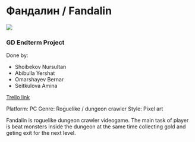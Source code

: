 # Фандалин / Fandalin

![](https://i.ibb.co/gTr4wYP/123.png)
### GD Endterm Project
Done by:
* Shoibekov Nursultan
* Abibulla Yershat
* Omarshayev Bernar
* Seitkulova Amina

[Trello link](https://trello.com/b/gQwpk3dv/gd-endterm)

Platform: PC
Genre: Roguelike / dungeon crawler
Style: Pixel art

Fandalin is roguelike dungeon crawler videogame. The main task of player is beat monsters inside the dungeon at the same time collecting gold and geting exit for the next level.
